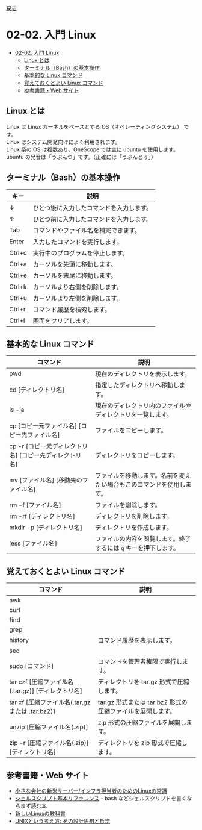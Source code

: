 [戻る](../../../README.md)

# 02-02. 入門 Linux

- [02-02. 入門 Linux](#02-02-入門-linux)
  - [Linux とは](#linux-とは)
  - [ターミナル（Bash）の基本操作](#ターミナルbashの基本操作)
  - [基本的な Linux コマンド](#基本的な-linux-コマンド)
  - [覚えておくとよい Linux コマンド](#覚えておくとよい-linux-コマンド)
  - [参考書籍・Web サイト](#参考書籍web-サイト)

## Linux とは

Linux は Linux カーネルをベースとする OS（オペレーティングシステム） です。  
Linux はシステム開発向けによく利用されます。  
Linux 系の OS は複数あり、OneScope では主に ubuntu を使用します。  
ubuntu の発音は「うぶんつ」です。（正確には「うぶんとぅ」）

## ターミナル（Bash）の基本操作

| キー   | 説明                                     |
| ------ | ---------------------------------------- |
| ↓      | ひとつ後に入力したコマンドを入力します。 |
| ↑      | ひとつ前に入力したコマンドを入力します。 |
| Tab    | コマンドやファイル名を補完できます。     |
| Enter  | 入力したコマンドを実行します。           |
| Ctrl+c | 実行中のプログラムを停止します。         |
| Ctrl+a | カーソルを先頭に移動します。             |
| Ctrl+e | カーソルを末尾に移動します。             |
| Ctrl+k | カーソルより右側を削除します。           |
| Ctrl+u | カーソルより左側を削除します。           |
| Ctrl+r | コマンド履歴を検索します。               |
| Ctrl+l | 画面をクリアします。                     |

## 基本的な Linux コマンド

| コマンド                                                | 説明                                                                 |
| ------------------------------------------------------- | -------------------------------------------------------------------- |
| pwd                                                     | 現在のディレクトリを表示します。                                     |
| cd [ディレクトリ名]                                     | 指定したディレクトリへ移動します。                                   |
| ls -la                                                  | 現在のディレクトリ内のファイルやディレクトリを一覧します。           |
| cp [コピー元ファイル名] [コピー先ファイル名]            | ファイルをコピーします。                                             |
| cp -r [コピー元ディレクトリ名] [コピー先ディレクトリ名] | ディレクトリをコピーします。                                         |
| mv [ファイル名] [移動先のファイル名]                    | ファイルを移動します。名前を変えたい場合もこのコマンドを使用します。 |
| rm -f [ファイル名]                                      | ファイルを削除します。                                               |
| rm -rf [ディレクトリ名]                                 | ディレクトリを削除します。                                           |
| mkdir -p [ディレクトリ名]                               | ディレクトリを作成します。                                           |
| less [ファイル名]                                       | ファイルの内容を閲覧します。終了するには `q` キーを押下します。      |

## 覚えておくとよい Linux コマンド

| コマンド                                           | 説明                                                       |
| -------------------------------------------------- | ---------------------------------------------------------- |
| awk                                                |                                                            |
| curl                                               |                                                            |
| find                                               |                                                            |
| grep                                               |                                                            |
| history                                            | コマンド履歴を表示します。                                 |
| sed                                                |                                                            |
| sudo [コマンド]                                    | コマンドを管理者権限で実行します。                         |
| tar czf [圧縮ファイル名(.tar.gz)] [ディレクトリ名] | ディレクトリを tar.gz 形式で圧縮します。                   |
| tar xf [圧縮ファイル名(.tar.gz または .tar.bz2)]   | tar.gz 形式または tar.bz2 形式の圧縮ファイルを展開します。 |
| unzip [圧縮ファイル名(.zip)]                       | zip 形式の圧縮ファイルを展開します。                       |
| zip -r [圧縮ファイル名(.zip)] [ディレクトリ名]     | ディレクトリを zip 形式で圧縮します。                      |

## 参考書籍・Web サイト

- [小さな会社の新米サーバー/インフラ担当者のためのLinuxの常識](https://www.amazon.co.jp/dp/4883379426)
- [シェルスクリプト基本リファレンス](https://gihyo.jp/book/2024/978-4-297-14006-9) - bash などシェルスクリプトを書くならまず読む本
- [新しいLinuxの教科書](https://www.amazon.co.jp/dp/4815624313)
- [UNIXという考え方: その設計思想と哲学](https://www.amazon.co.jp/dp/4274064069)
